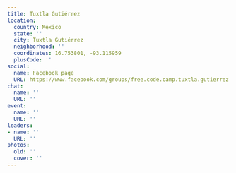 ```yaml
---
title: Tuxtla Gutiérrez
location:
  country: Mexico
  state: ''
  city: Tuxtla Gutiérrez
  neighborhood: ''
  coordinates: 16.753801, -93.115959
  plusCode: ''
social:
  name: Facebook page
  URL: https://www.facebook.com/groups/free.code.camp.tuxtla.gutierrez
chat:
  name: ''
  URL: ''
event:
  name: ''
  URL: ''
leaders:
- name: ''
  URL: ''
photos:
  old: ''
  cover: ''
---
```

